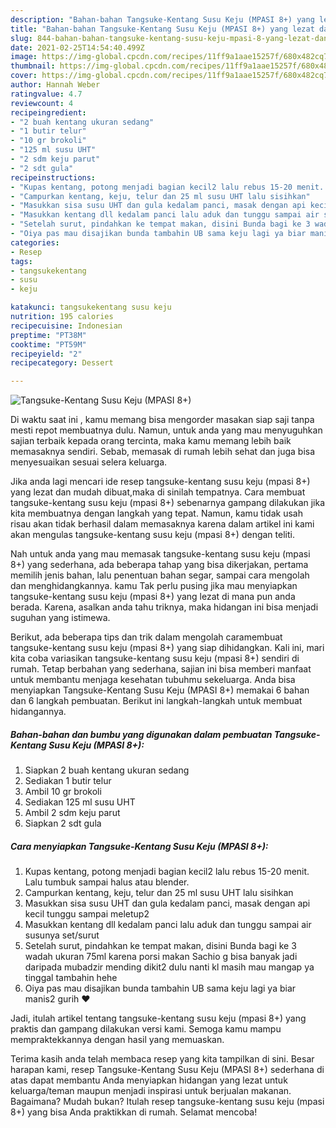```yaml
---
description: "Bahan-bahan Tangsuke-Kentang Susu Keju (MPASI 8+) yang lezat dan Mudah Dibuat"
title: "Bahan-bahan Tangsuke-Kentang Susu Keju (MPASI 8+) yang lezat dan Mudah Dibuat"
slug: 844-bahan-bahan-tangsuke-kentang-susu-keju-mpasi-8-yang-lezat-dan-mudah-dibuat
date: 2021-02-25T14:54:40.499Z
image: https://img-global.cpcdn.com/recipes/11ff9a1aae15257f/680x482cq70/tangsuke-kentang-susu-keju-mpasi-8-foto-resep-utama.jpg
thumbnail: https://img-global.cpcdn.com/recipes/11ff9a1aae15257f/680x482cq70/tangsuke-kentang-susu-keju-mpasi-8-foto-resep-utama.jpg
cover: https://img-global.cpcdn.com/recipes/11ff9a1aae15257f/680x482cq70/tangsuke-kentang-susu-keju-mpasi-8-foto-resep-utama.jpg
author: Hannah Weber
ratingvalue: 4.7
reviewcount: 4
recipeingredient:
- "2 buah kentang ukuran sedang"
- "1 butir telur"
- "10 gr brokoli"
- "125 ml susu UHT"
- "2 sdm keju parut"
- "2 sdt gula"
recipeinstructions:
- "Kupas kentang, potong menjadi bagian kecil2 lalu rebus 15-20 menit. Lalu tumbuk sampai halus atau blender."
- "Campurkan kentang, keju, telur dan 25 ml susu UHT lalu sisihkan"
- "Masukkan sisa susu UHT dan gula kedalam panci, masak dengan api kecil tunggu sampai meletup2"
- "Masukkan kentang dll kedalam panci lalu aduk dan tunggu sampai air susunya set/surut"
- "Setelah surut, pindahkan ke tempat makan, disini Bunda bagi ke 3 wadah ukuran 75ml karena porsi makan Sachio g bisa banyak jadi daripada mubadzir mending dikit2 dulu nanti kl masih mau mangap ya tinggal tambahin hehe"
- "Oiya pas mau disajikan bunda tambahin UB sama keju lagi ya biar manis2 gurih ❤️"
categories:
- Resep
tags:
- tangsukekentang
- susu
- keju

katakunci: tangsukekentang susu keju 
nutrition: 195 calories
recipecuisine: Indonesian
preptime: "PT38M"
cooktime: "PT59M"
recipeyield: "2"
recipecategory: Dessert

---
```



![Tangsuke-Kentang Susu Keju (MPASI 8+)](https://img-global.cpcdn.com/recipes/11ff9a1aae15257f/680x482cq70/tangsuke-kentang-susu-keju-mpasi-8-foto-resep-utama.jpg)

Di waktu  saat ini , kamu memang bisa mengorder masakan siap saji tanpa mesti repot membuatnya dulu. Namun, untuk anda yang mau menyuguhkan sajian terbaik kepada orang tercinta, maka kamu memang lebih baik memasaknya sendiri. Sebab, memasak di rumah lebih sehat dan juga bisa menyesuaikan sesuai selera keluarga.

Jika anda lagi mencari ide resep tangsuke-kentang susu keju (mpasi 8+) yang lezat dan mudah dibuat,maka di sinilah tempatnya. Cara membuat tangsuke-kentang susu keju (mpasi 8+)  sebenarnya gampang dilakukan jika kita membuatnya dengan langkah yang tepat. Namun, kamu tidak usah risau akan tidak berhasil dalam memasaknya 
karena dalam artikel ini kami akan mengulas tangsuke-kentang susu keju (mpasi 8+) dengan teliti.  



Nah untuk anda yang mau memasak tangsuke-kentang susu keju (mpasi 8+) yang sederhana, ada beberapa tahap yang bisa dikerjakan, pertama memilih jenis bahan, lalu penentuan bahan segar, sampai cara mengolah dan menghidangkannya. kamu Tak perlu pusing jika mau menyiapkan tangsuke-kentang susu keju (mpasi 8+) yang lezat di mana pun anda berada. Karena, asalkan anda  tahu triknya, maka hidangan ini bisa menjadi suguhan yang istimewa.

Berikut, ada beberapa tips dan trik dalam mengolah caramembuat tangsuke-kentang susu keju (mpasi 8+) yang siap dihidangkan. Kali ini, mari kita coba variasikan tangsuke-kentang susu keju (mpasi 8+) sendiri di rumah. Tetap berbahan yang sederhana, sajian ini bisa memberi manfaat untuk membantu menjaga kesehatan tubuhmu sekeluarga. Anda bisa menyiapkan Tangsuke-Kentang Susu Keju (MPASI 8+) memakai 6 bahan dan 6 langkah pembuatan. Berikut ini langkah-langkah untuk membuat hidangannya.

<!--inarticleads1-->

##### Bahan-bahan dan bumbu yang digunakan dalam pembuatan Tangsuke-Kentang Susu Keju (MPASI 8+):

1. Siapkan 2 buah kentang ukuran sedang
1. Sediakan 1 butir telur
1. Ambil 10 gr brokoli
1. Sediakan 125 ml susu UHT
1. Ambil 2 sdm keju parut
1. Siapkan 2 sdt gula




<!--inarticleads2-->

##### Cara menyiapkan Tangsuke-Kentang Susu Keju (MPASI 8+):

1. Kupas kentang, potong menjadi bagian kecil2 lalu rebus 15-20 menit. Lalu tumbuk sampai halus atau blender.
1. Campurkan kentang, keju, telur dan 25 ml susu UHT lalu sisihkan
1. Masukkan sisa susu UHT dan gula kedalam panci, masak dengan api kecil tunggu sampai meletup2
1. Masukkan kentang dll kedalam panci lalu aduk dan tunggu sampai air susunya set/surut
1. Setelah surut, pindahkan ke tempat makan, disini Bunda bagi ke 3 wadah ukuran 75ml karena porsi makan Sachio g bisa banyak jadi daripada mubadzir mending dikit2 dulu nanti kl masih mau mangap ya tinggal tambahin hehe
1. Oiya pas mau disajikan bunda tambahin UB sama keju lagi ya biar manis2 gurih ❤️




Jadi, itulah artikel tentang  tangsuke-kentang susu keju (mpasi 8+)  yang praktis dan gampang dilakukan versi kami. Semoga kamu mampu mempraktekkannya dengan hasil yang memuaskan. 

Terima kasih anda telah membaca resep yang kita tampilkan di sini. Besar harapan kami, resep  Tangsuke-Kentang Susu Keju (MPASI 8+) sederhana di atas dapat membantu Anda menyiapkan hidangan yang lezat untuk keluarga/teman maupun menjadi inspirasi untuk berjualan makanan. Bagaimana? Mudah bukan? Itulah resep tangsuke-kentang susu keju (mpasi 8+) yang bisa Anda praktikkan di rumah. Selamat mencoba!

